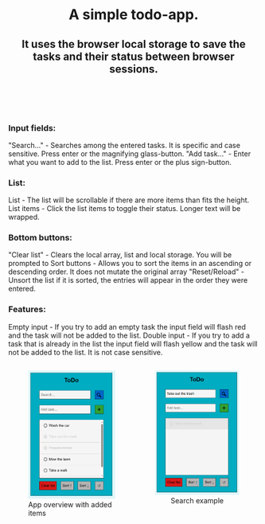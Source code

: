 <head>
<style>
    .img, figcaption, h1{
        display: flex;
        justify-content:center;
    }
</style>
</head>
<header><h1>A simple todo-app. <h2>It uses the browser local storage to save the tasks and their status between browser sessions.</header>
<main><article><section></section>
<br>
<section>
<h3>Input fields:</h3>
<p>"Search..." - Searches among the entered tasks. It is specific and case sensitive. Press enter or the magnifying glass-button.
"Add task..." - Enter what you want to add to the list. Press enter or the plus sign-button.</p>

<h3>List:</h3>
<p>List - The list will be scrollable if there are more items than fits the height.
List items - Click the list items to toggle their status. Longer text will be wrapped.</p>

<h3>Bottom buttons:</h3>
<p>"Clear list" - Clears the local array, list and local storage. You will be prompted to
Sort buttons - Allows you to sort the items in an ascending or descending order. It does not mutate the original array
"Reset/Reload" - Unsort the list if it is sorted, the entries will appear in the order they were entered.</p>

<h3>Features:</h3>
<p>Empty input - If you try to add an empty task the input field will flash red and the task will not be added to the list.
Double input - If you try to add a task that is already in the list the input field will flash yellow and the task will not be added to the list. It is not case sensitive.</p>

</section>
<section class="img">
<figure><img alt="Overview with added items" src="./img/image.png" width="200px"><figcaption>App overview with added items</figcaption></figure>
<figure><img alt="Search example" src="./img/image-1.png" width="200px">  <figcaption>Search example</figcaption></figure>
</section>
</article>
</main>
